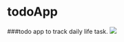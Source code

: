 # todoApp
###todo app to track daily life task.
![](https://github.com/mamunur-rashid-johny/todoApp/blob/main/assets/app_one.gif)
